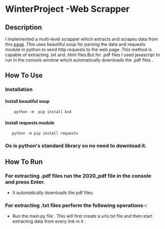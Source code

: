 # WinterProject -Web Scrapper

## Description

I implemented a multi-level scrapper  which extracts and scrapes data from this [page](http://www.commonlii.org/resources/221.html) .This uses beautiful soup for parsing the data and requests module in python to send  http requests to the web page .This method is capable of extracting .txt and .html files.But for .pdf files I used javascript to run in the console window which automatically downloads the .pdf files .

## How To Use

### Installation

 #### Install beautiful soup

```html
    python -m  pip install bs4
```
 #### Install requests module

```html
   python -m pip install requests
```
 ### Os   is python's standard library so no need to download it.
## How To Run 

### For extracting .pdf files run the 2020_pdf file in the console and press Enter.
   * It automatically downloads the pdf files.
### For extracting .txt files perform the following operations-:
  * Run the main.py file . This will first  create a urls.txt file and then start extracting  data from every link in it .
  
